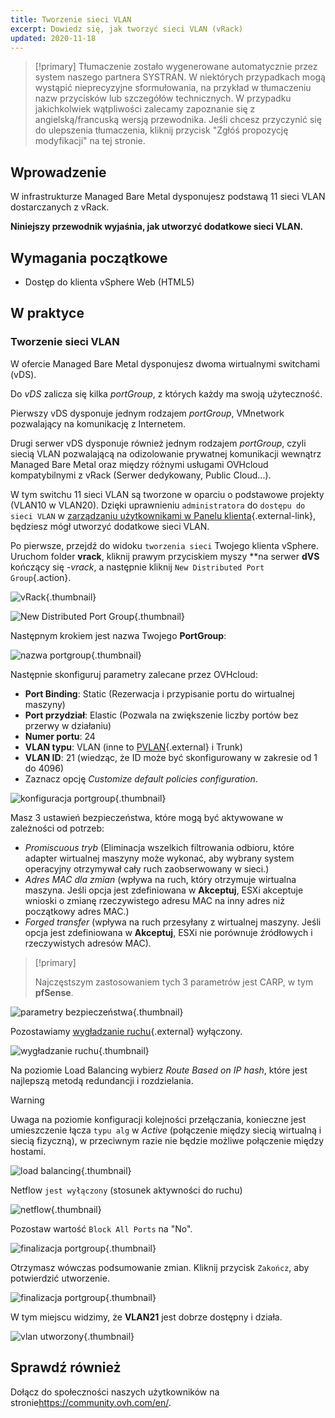 ```yaml
---
title: Tworzenie sieci VLAN
excerpt: Dowiedz się, jak tworzyć sieci VLAN (vRack)
updated: 2020-11-18
---
```


> [!primary]
> Tłumaczenie zostało wygenerowane automatycznie przez system naszego partnera SYSTRAN. W niektórych przypadkach mogą wystąpić nieprecyzyjne sformułowania, na przykład w tłumaczeniu nazw przycisków lub szczegółów technicznych. W przypadku jakichkolwiek wątpliwości zalecamy zapoznanie się z angielską/francuską wersją przewodnika. Jeśli chcesz przyczynić się do ulepszenia tłumaczenia, kliknij przycisk "Zgłóś propozycję modyfikacji" na tej stronie.
> 

## Wprowadzenie

W infrastrukturze Managed Bare Metal dysponujesz podstawą 11 sieci VLAN dostarczanych z vRack.

**Niniejszy przewodnik wyjaśnia, jak utworzyć dodatkowe sieci VLAN.**

## Wymagania początkowe

- Dostęp do klienta vSphere Web (HTML5)

## W praktyce

### Tworzenie sieci VLAN

W ofercie Managed Bare Metal dysponujesz dwoma wirtualnymi switchami (vDS). 

Do *vDS* zalicza się kilka *portGroup*, z których każdy ma swoją użyteczność.

Pierwszy vDS dysponuje jednym rodzajem *portGroup*, VMnetwork pozwalający na komunikację z Internetem.

Drugi serwer vDS dysponuje również jednym rodzajem *portGroup*, czyli siecią VLAN pozwalającą na odizolowanie prywatnej komunikacji wewnątrz Managed Bare Metal oraz między różnymi usługami OVHcloud kompatybilnymi z vRack (Serwer dedykowany, Public Cloud...). 

W tym switchu 11 sieci VLAN są tworzone w oparciu o podstawowe projekty (VLAN10 w VLAN20). Dzięki uprawnieniu `administratora` do `dostępu do sieci VLAN` w [zarządzaniu użytkownikami w Panelu klienta](/pages/bare_metal_cloud/managed_bare_metal/manager-ovhcloud#uzytkownicy){.external-link}, będziesz mógł utworzyć dodatkowe sieci VLAN.

Po pierwsze, przejdź do widoku `tworzenia sieci` Twojego klienta vSphere. Uruchom folder **vrack**, kliknij prawym przyciskiem myszy **na serwer **dVS** kończący się *-vrack*, a następnie kliknij `New Distributed Port Group`{.action}.

![vRack](images/07network.png){.thumbnail}

![New Distributed Port Group](images/08network1.png){.thumbnail}

Następnym krokiem jest nazwa Twojego **PortGroup**:

![nazwa portgroup](images/09network2.png){.thumbnail}

Następnie skonfiguruj parametry zalecane przez OVHcloud:

- **Port Binding**: Static (Rezerwacja i przypisanie portu do wirtualnej maszyny)
- **Port przydział**: Elastic (Pozwala na zwiększenie liczby portów bez przerwy w działaniu)
- **Numer portu**: 24
- **VLAN typu**: VLAN (inne to [PVLAN](https://kb.vmware.com/s/article/1010691){.external} i Trunk)
- **VLAN ID**: 21 (wiedząc, że ID może być skonfigurowany w zakresie od 1 do 4096)
- Zaznacz opcję *Customize default policies configuration*.

![konfiguracja portgroup](images/10network3.png){.thumbnail}

Masz 3 ustawień bezpieczeństwa, które mogą być aktywowane w zależności od potrzeb: 

- *Promiscuous tryb* (Eliminacja wszelkich filtrowania odbioru, które adapter wirtualnej maszyny może wykonać, aby wybrany system operacyjny otrzymywał cały ruch zaobserwowany w sieci.)
- *Adres MAC dla zmian* (wpływa na ruch, który otrzymuje wirtualna maszyna. Jeśli opcja jest zdefiniowana w **Akceptuj**, ESXi akceptuje wnioski o zmianę rzeczywistego adresu MAC na inny adres niż początkowy adres MAC.)
- *Forged transfer* (wpływa na ruch przesyłany z wirtualnej maszyny. Jeśli opcja jest zdefiniowana w **Akceptuj**, ESXi nie porównuje źródłowych i rzeczywistych adresów MAC).

> [!primary]
>
> Najczęstszym zastosowaniem tych 3 parametrów jest CARP, w tym **pfSense**.
> 

![parametry bezpieczeństwa](images/11network4.png){.thumbnail}

Pozostawiamy [wygładzanie ruchu](https://docs.vmware.com/en/VMware-vSphere/6.5/com.vmware.vsphere.networking.doc/GUID-CF01515C-8525-4424-92B5-A982489BACE2.html){.external} wyłączony.

![wygładzanie ruchu](images/12network5.png){.thumbnail}

Na poziomie Load Balancing wybierz *Route Based on IP hash*, które jest najlepszą metodą redundancji i rozdzielania.

> [!warning]
>
> Uwaga na poziomie konfiguracji kolejności przełączania, konieczne jest umieszczenie łącza `typu alg` w *Active* (połączenie między siecią wirtualną i siecią fizyczną), w przeciwnym razie nie będzie możliwe połączenie między hostami.
>

![load balancing](images/13network6.png){.thumbnail}

Netflow `jest wyłączony` (stosunek aktywności do ruchu)

![netflow](images/14network7.png){.thumbnail}

Pozostaw wartość `Block All Ports` na "No".

![finalizacja portgroup](images/15network9.png){.thumbnail}

Otrzymasz wówczas podsumowanie zmian. Kliknij przycisk `Zakończ`, aby potwierdzić utworzenie.

![finalizacja portgroup](images/16network10.png){.thumbnail}

W tym miejscu widzimy, że **VLAN21** jest dobrze dostępny i działa.

![vlan utworzony](images/17network11.png){.thumbnail}

## Sprawdź również

Dołącz do społeczności naszych użytkowników na stronie<https://community.ovh.com/en/>.
